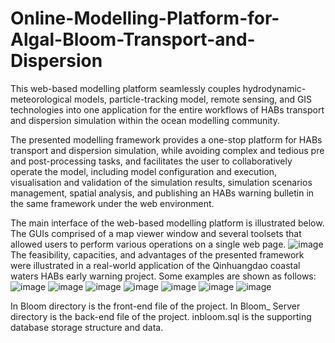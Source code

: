# Online-Modelling-Platform-for-Algal-Bloom-Transport-and-Dispersion
This web-based modelling platform seamlessly couples hydrodynamic-meteorological models, particle-tracking model, remote sensing, and GIS technologies into one application for the entire workflows of HABs transport and dispersion simulation within the ocean modelling community.

The presented modelling framework provides a one-stop platform for HABs transport and dispersion simulation, while avoiding complex and tedious pre and post-processing tasks, and facilitates the user to collaboratively operate the model, including model configuration and execution, visualisation and validation of the simulation results, simulation scenarios management, spatial analysis, and publishing an HABs warning bulletin in the same framework under the web environment. 

The main interface of the web-based modelling platform is illustrated below. The GUIs comprised of a map viewer window and several toolsets that allowed users to perform various operations on a single web page. 
![image](https://user-images.githubusercontent.com/67643968/144553004-dd13095c-1bbf-4713-8430-e621ebb75eca.png)
The feasibility, capacities, and advantages of the presented framework were illustrated in a real-world application of the Qinhuangdao coastal waters HABs early warning project. Some examples are shown as follows:
![image](https://user-images.githubusercontent.com/67643968/144251482-4bf42591-c34d-4a37-b7fc-37816408dafc.png)
![image](https://user-images.githubusercontent.com/67643968/144251519-49172d56-b1f2-4d8c-a41a-5a23e1295190.png)
![image](https://user-images.githubusercontent.com/67643968/144251558-105ffd05-861e-4a4a-a289-a324356d5ccb.png)
![image](https://user-images.githubusercontent.com/67643968/144251571-f04a08e5-e893-4807-913f-31c7145067e2.png)
![image](https://user-images.githubusercontent.com/67643968/144553598-765c4584-f113-411b-90a8-0b97b4994155.png)
![image](https://user-images.githubusercontent.com/67643968/144553640-64fd5d9f-6d7f-469f-8632-b867ff4dd904.png)
![image](https://user-images.githubusercontent.com/67643968/144553650-3ea3f178-27de-4c2a-a367-72f0431defea.png)


In Bloom directory is the front-end file of the project.
In Bloom_ Server directory is the back-end file of the project.
inbloom.sql is the supporting database storage structure and data.
